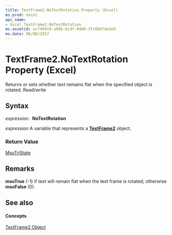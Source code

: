 ```yaml
---
title: TextFrame2.NoTextRotation Property (Excel)
ms.prod: excel
api_name:
- Excel.TextFrame2.NoTextRotation
ms.assetid: ec749919-a096-bcdf-0400-3fc66bf4e2e9
ms.date: 06/08/2017
---
```



# TextFrame2.NoTextRotation Property (Excel)

Returns or sets whether text remains flat when the specified object is rotated. Read/write


## Syntax

 _expression_ . **NoTextRotation**

 _expression_ A variable that represents a **[TextFrame2](Excel.TextFrame2.md)** object.


### Return Value

[MsoTriState](http://msdn.microsoft.com/library/2036cfc9-be7d-e05c-bec7-af05e3c3c515%28Office.15%29.aspx)


## Remarks

 **msoTrue** (-1) if text will remain flat when the text frame is rotated; otherwise **msoFalse** (0).


## See also


#### Concepts


[TextFrame2 Object](Excel.TextFrame2.md)

